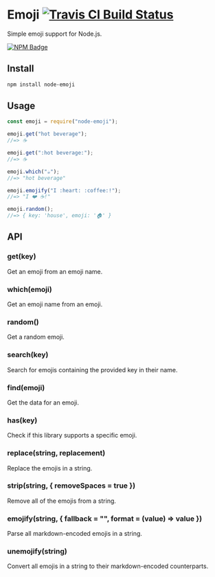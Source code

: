 # Emoji [![Travis CI Build Status](https://img.shields.io/travis/com/omnidan/node-emoji/master.svg?style=for-the-badge)](https://travis-ci.com/omnidan/node-emoji)

Simple emoji support for Node.js.

[![NPM Badge](https://nodei.co/npm/node-emoji.png)](https://npmjs.com/package/node-emoji)

## Install

```sh
npm install node-emoji
```

## Usage

```js
const emoji = require("node-emoji");

emoji.get("hot beverage");
//=> ☕️

emoji.get(":hot beverage:");
//=> ☕️

emoji.which("☕️");
//=> "hot beverage"

emoji.emojify("I :heart: :coffee:!");
//=> "I ❤️ ☕️!"

emoji.random();
//=> { key: 'house', emoji: '🏠' }
```

## API

### get(key)

Get an emoji from an emoji name.

### which(emoji)

Get an emoji name from an emoji.

### random()

Get a random emoji.

### search(key)

Search for emojis containing the provided key in their name.

### find(emoji)

Get the data for an emoji.

### has(key)

Check if this library supports a specific emoji.

### replace(string, replacement)

Replace the emojis in a string.

### strip(string, { removeSpaces = true })

Remove all of the emojis from a string.

### emojify(string, { fallback = "", format = (value) => value })

Parse all markdown-encoded emojis in a string.

### unemojify(string)

Convert all emojis in a string to their markdown-encoded counterparts.
